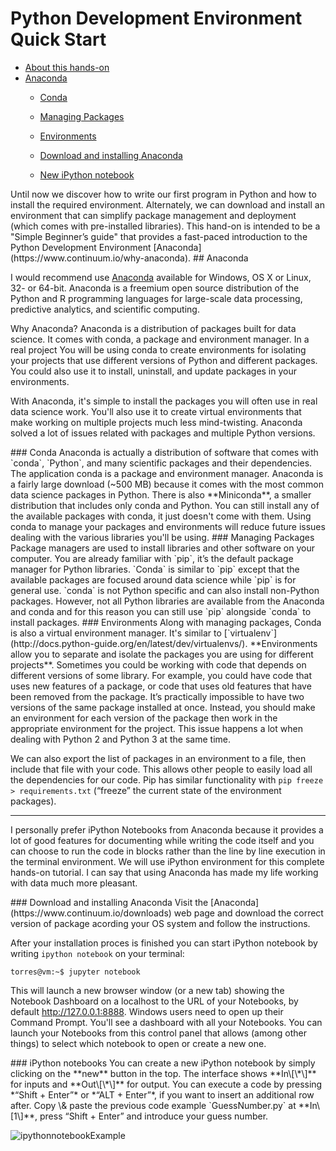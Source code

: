 # Python Development Environment Quick Start

* [About this hands-on](#about)
* [Anaconda](#AnacondaChapter)
    * [Conda](#conda)
    * [Managing Packages](#managing)
    * [Environments](#environments)

    * [Download and installing Anaconda](#anaconda)
    * [New iPython notebook](#notebook)

<a name="about"/>
Until now we discover how to write our first program in Python and how to install the required environment.  Alternately, we can download and install an environment that can simplify package management and deployment (which comes with pre-installed libraries). 
This hand-on is intended to be a "Simple Beginner’s guide" that provides a fast-paced introduction to the Python Development Environment  [Anaconda](https://www.continuum.io/why-anaconda).

<a name="AnacondaChapter"/>
## Anaconda
 
I would recommend use [Anaconda](https://www.continuum.io/why-anaconda) available for Windows, OS X or Linux, 32- or 64-bit. Anaconda is a freemium open source distribution of the Python and R programming languages for large-scale data processing, predictive analytics, and scientific computing.

Why Anaconda? Anaconda is a distribution of packages built for data science. It comes with conda, a package and environment manager. In a real project You will be using conda to create environments for isolating your projects that use different versions of Python and different packages. You could also use it to install, uninstall, and update packages in your environments. 

With Anaconda, it's simple to install the packages you will often use in real data science work. You'll also use it to create virtual environments that make working on multiple projects much less mind-twisting. Anaconda solved a lot of issues related with packages and multiple Python versions. 

<a name="Conda"/>
### Conda
Anaconda is actually a distribution of software that comes with `conda`, `Python`, and many scientific packages and their dependencies. The application conda is a package and environment manager. Anaconda is a fairly large download (~500 MB) because it comes with the most common data science packages in Python. There is also **Miniconda**, a smaller distribution that includes only conda and Python. You can still install any of the available packages with conda, it just doesn't come with them. Using conda to manage your packages and environments will reduce future issues dealing with the various libraries you'll be using. 

<a name="managing"/>
### Managing Packages
Package managers are used to install libraries and other software on your computer. You are already familiar with `pip`, it’s the default package manager for Python libraries. `Conda` is similar to `pip` except that the available packages are focused around data science while `pip` is for general use. `conda` is not Python specific and can also install non-Python packages. However, not all Python libraries are available from the Anaconda and conda and for this reason you can still use `pip` alongside `conda` to install packages.

<a name="environments"/>
### Environments
Along with managing packages, Conda is also a virtual environment manager. It's similar to [`virtualenv`](http://docs.python-guide.org/en/latest/dev/virtualenvs/). **Environments allow you to separate and isolate the packages you are using for different projects**. Sometimes you could be working with code that depends on different versions of some library. For example, you could have code that uses new features of a package, or code that uses old features that have been removed from the package. It’s practically impossible to have two versions of the same package installed at once. Instead, you should make an environment for each version of the package then work in the appropriate environment for the project.  This issue happens a lot when dealing with Python 2 and Python 3 at the same time.

We can also export the list of packages in an environment to a file, then include that file with your code. This allows other people to easily load all the dependencies for our code. Pip has similar functionality with `pip freeze > requirements.txt` (“freeze” the current state of the environment packages).


-----  -----
I personally prefer iPython Notebooks from Anaconda because it provides a lot of good features for documenting while writing the code itself and you can choose to run the code in blocks rather than the line by line execution in the terminal environment. We will use iPython environment for this complete hands-on tutorial. I can say that using Anaconda has made my life working with data much more pleasant.

<a name="anaconda"/>
### Download and installing Anaconda
Visit the [Anaconda](https://www.continuum.io/downloads) web page and download the correct version of package acording your OS system and follow the instructions. 

After your installation proces is finished you can start iPython notebook by writing `ipython notebook` on your terminal:
``` 
torres@vm:~$ jupyter notebook

```


This will launch a new browser window (or a new tab) showing the Notebook Dashboard on a localhost to the URL of your Notebooks, by default http://127.0.0.1:8888. Windows users need to open up their Command Prompt. You'll see a dashboard with all your Notebooks. You can launch your Notebooks from this control panel that allows (among other things) to select which notebook to open or create a new one. 

<a name="notebook"/>
### iPython notebooks
You can create a new iPython notebook by simply clicking on the **new** button  in the top. The interface shows **In\[\*\]**  for inputs and **Out\[\*\]** for output. You can execute a code by pressing *“Shift + Enter”* or *“ALT + Enter”*, if you want to insert an additional row after.  Copy \& paste the previous code example `GuessNumber.py` at **In\[1\]**, press “Shift + Enter” and introduce your guess number.

![ipythonnotebookExample](https://github.com/jorditorresBCN/Python-Quick-Start/blob/master/img/ipythonnotebookExample.png)


